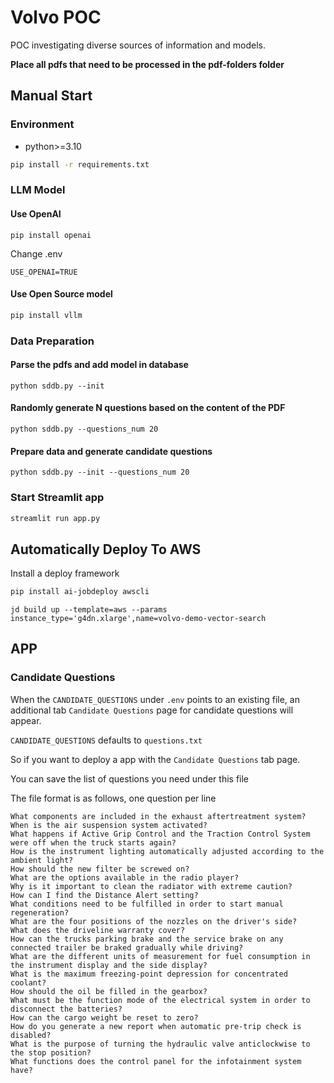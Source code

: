 # Volvo POC

POC investigating diverse sources of information and models.

**Place all pdfs that need to be processed in the pdf-folders folder**

## Manual Start

### Environment
- python>=3.10


```bash
pip install -r requirements.txt
```

### LLM Model

#### Use OpenAI

```
pip install openai
```

Change .env

```
USE_OPENAI=TRUE
```

#### Use Open Source model

```bash
pip install vllm
```

### Data Preparation

#### Parse the pdfs and add model in database

```
python sddb.py --init
```

#### Randomly generate N questions based on the content of the PDF

```
python sddb.py --questions_num 20
```

#### Prepare data and generate candidate questions

```
python sddb.py --init --questions_num 20
```


### Start Streamlit app
```bash
streamlit run app.py
```


## Automatically Deploy To AWS


Install a deploy framework

```bash
pip install ai-jobdeploy awscli
```

```
jd build up --template=aws --params instance_type='g4dn.xlarge',name=volvo-demo-vector-search
```


## APP
### Candidate Questions

When the `CANDIDATE_QUESTIONS` under `.env` points to an existing file, an additional tab `Candidate Questions` page for candidate questions will appear.

`CANDIDATE_QUESTIONS` defaults to `questions.txt`

So if you want to deploy a app with the `Candidate Questions` tab page.

You can save the list of questions you need under this file

The file format is as follows, one question per line
```
What components are included in the exhaust aftertreatment system?
When is the air suspension system activated?
What happens if Active Grip Control and the Traction Control System were off when the truck starts again?
How is the instrument lighting automatically adjusted according to the ambient light?
How should the new filter be screwed on?
What are the options available in the radio player?
Why is it important to clean the radiator with extreme caution?
How can I find the Distance Alert setting?
What conditions need to be fulfilled in order to start manual regeneration?
What are the four positions of the nozzles on the driver's side?
What does the driveline warranty cover?
How can the trucks parking brake and the service brake on any connected trailer be braked gradually while driving?
What are the different units of measurement for fuel consumption in the instrument display and the side display?
What is the maximum freezing-point depression for concentrated coolant?
How should the oil be filled in the gearbox?
What must be the function mode of the electrical system in order to disconnect the batteries?
How can the cargo weight be reset to zero? 
How do you generate a new report when automatic pre-trip check is disabled?
What is the purpose of turning the hydraulic valve anticlockwise to the stop position?
What functions does the control panel for the infotainment system have?
```
